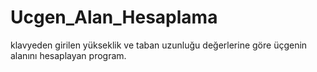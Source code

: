 # Ucgen_Alan_Hesaplama
klavyeden girilen yükseklik ve taban uzunluğu değerlerine göre üçgenin alanını hesaplayan program.
